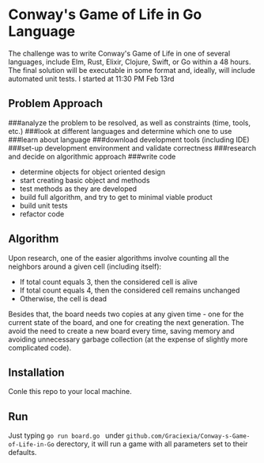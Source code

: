 # Conway's Game of Life in Go Language
The challenge was to write Conway's Game of Life in one of several languages, include Elm, Rust, Elixir, Clojure, Swift, 
or Go within a 48 hours. 
The final solution will be executable in some format and, ideally, will include automated unit tests.
I started at 11:30 PM Feb 13rd

## Problem Approach
###analyze the problem to be resolved, as well as constraints (time, tools, etc.)
###look at different languages and determine which one to use
###learn about language
###download development tools (including IDE)
###set-up development environment and validate correctness
###research and decide on algorithmic approach
###write code
* determine objects for object oriented design
* start creating basic object and methods
* test methods as they are developed
* build full algorithm, and try to get to minimal viable product
* build unit tests
* refactor code

## Algorithm
Upon research, one of the easier algorithms involve counting all the neighbors around a given cell (including itself):
* If total count equals 3, then the considered cell is alive
* If total count equals 4, then the considered cell remains unchanged
* Otherwise, the cell is dead

Besides that, the board needs two copies at any given time - one for the current state of the board, and one for
creating the next generation. The avoid the need to create a new board every time, saving memory and avoiding
unnecessary garbage collection (at the expense of slightly more complicated code).

## Installation
Conle this repo to your local machine.

## Run
Just typing ` go run board.go  ` under `github.com/Graciexia/Conway-s-Game-of-Life-in-Go` derectory, it will run a game with all parameters set to their defaults.